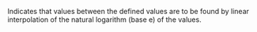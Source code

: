 Indicates that values between the defined values are to be found by linear interpolation of the natural logarithm (base e) of the values.